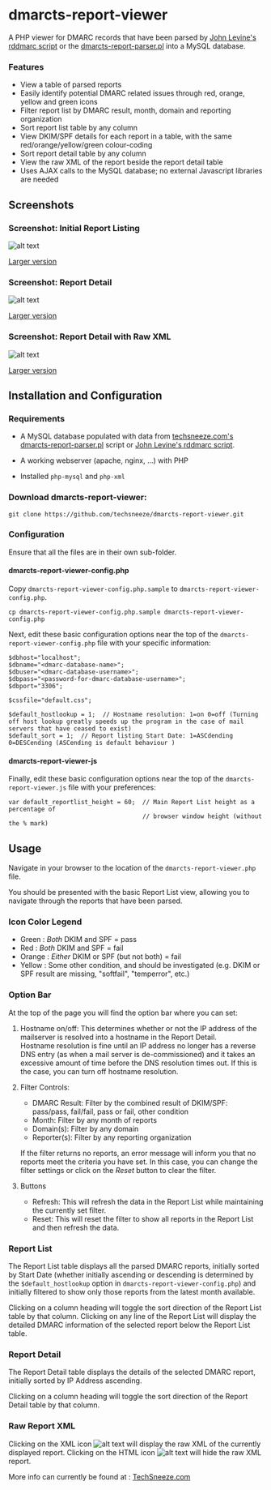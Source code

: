 # dmarcts-report-viewer
A PHP viewer for DMARC records that have been parsed by [John Levine's rddmarc script](http://www.taugh.com/rddmarc/) or the [dmarcts-report-parser.pl](https://github.com/techsneeze/dmarcts-report-parser) into a MySQL database.

### Features
* View a table of parsed reports
* Easily identify potential DMARC related issues through red, orange, yellow and green icons
* Filter report list by DMARC result, month, domain and reporting organization
* Sort report list table by any column
* View DKIM/SPF details for each report in a table, with the same red/orange/yellow/green colour-coding
* Sort report detail table by any column
* View the raw XML of the report beside the report detail table
* Uses AJAX calls to the MySQL database; no external Javascript libraries are needed

## Screenshots
### Screenshot: Initial Report Listing
![alt text](http://www.techsneeze.com/wp-content/uploads/2020/07/dmarcts-report-viewer.InitialReportListing-300x252.png "Screenshot: Initial Report Listing")

[Larger version](http://www.techsneeze.com/wp-content/uploads/2020/07/dmarcts-report-viewer.InitialReportListing.png)

### Screenshot: Report Detail
![alt text](http://www.techsneeze.com/wp-content/uploads/2020/07/dmarcts-report-viewer.ReportDetail-300x252.png "Screenshot: Report Detail")

[Larger version](http://www.techsneeze.com/wp-content/uploads/2020/07/dmarcts-report-viewer.ReportDetail.png)

### Screenshot: Report Detail with Raw XML
![alt text](http://www.techsneeze.com/wp-content/uploads/2020/07/dmarcts-report-viewer.ReportDetailWithXML-300x252.png "Screenshot: Report Detail with Raw XML")

[Larger version](http://www.techsneeze.com/wp-content/uploads/2020/07/dmarcts-report-viewer.ReportDetailWithXML.png)

## Installation and Configuration

### Requirements

* A MySQL database populated with data from [techsneeze.com's dmarcts-report-parser.pl](https://github.com/techsneeze/dmarcts-report-parser) script or [John Levine's rddmarc script](http://www.taugh.com/rddmarc/).

* A working webserver (apache, nginx, ...) with PHP

* Installed `php-mysql` and `php-xml`

### Download dmarcts-report-viewer:
```
git clone https://github.com/techsneeze/dmarcts-report-viewer.git
```

### Configuration

Ensure that all the files are in their own sub-folder.

#### dmarcts-report-viewer-config.php

Copy `dmarcts-report-viewer-config.php.sample` to `dmarcts-report-viewer-config.php`.

```
cp dmarcts-report-viewer-config.php.sample dmarcts-report-viewer-config.php
```

Next, edit these basic configuration options near the top of the `dmarcts-report-viewer-config.php` file with your specific information:

```
$dbhost="localhost";
$dbname="<dmarc-database-name>";
$dbuser="<dmarc-database-username>";
$dbpass="<password-for-dmarc-database-username>";
$dbport="3306";

$cssfile="default.css";

$default_hostlookup = 1;  // Hostname resolution: 1=on 0=off (Turning off host lookup greatly speeds up the program in the case of mail servers that have ceased to exist)
$default_sort = 1;  // Report listing Start Date: 1=ASCdending 0=DESCending (ASCending is default behaviour )
```
#### dmarcts-report-viewer-js
Finally, edit these basic configuration options near the top of the `dmarcts-report-viewer.js` file with your preferences:

```
var default_reportlist_height = 60;  // Main Report List height as a percentage of 
                                     // browser window height (without the % mark)
```

## Usage

Navigate in your browser to the location of the `dmarcts-report-viewer.php` file.

You should be presented with the basic Report List view, allowing you to navigate through the reports that have been parsed.

### Icon Color Legend
* Green : *Both* DKIM and SPF = pass
* Red : *Both* DKIM and SPF = fail
* Orange : *Either* DKIM or SPF (but not both) = fail
* Yellow : Some other condition, and should be investigated (e.g. DKIM or SPF result are missing, "softfail", "temperror", etc.)

### Option Bar
At the top of the page you will find the option bar where you can set:

1. Hostname on/off: This determines whether or not the IP address of the mailserver is resolved into a hostname in the Report Detail.  
   Hostname resolution is fine until an IP address no longer has a reverse DNS entry (as when a mail server is de-commissioned) and it takes an excessive amount of time before the DNS resolution times out. If this is the case, you can turn off hostname resolution.

2. Filter Controls:

   * DMARC Result: Filter by the combined result of DKIM/SPF: pass/pass, fail/fail, pass or fail, other condition 
   * Month: Filter by any month of reports
   * Domain(s): Filter by any domain
   * Reporter(s): Filter by any reporting organization

   If the filter returns no reports, an error message will inform you that no reports meet the criteria you have set. In this case, you can change the filter settings or click on the *Reset* button to clear the filter.

3. Buttons

   * Refresh: This will refresh the data in the Report List while maintaining the currently set filter.
   * Reset: This will reset the filter to show all reports in the Report List and then refresh the data.

### Report List
The Report List table displays all the parsed DMARC reports, initially sorted by Start Date (whether initially ascending or descending is determined by the `$default_hostlookup` option in `dmarcts-report-viewer-config.php`) and initially filtered to show only those reports from the latest month available.

Clicking on a column heading will toggle the sort direction of the Report List table by that column. Clicking on any line of the Report List will display the detailed DMARC information of the selected report below the Report List table.

### Report Detail
The Report Detail table displays the details of the selected DMARC report, initially sorted by IP Address ascending.

Clicking on a column heading will toggle the sort direction of the Report Detail table by that column.

### Raw Report XML
Clicking on the XML icon ![alt text](http://www.techsneeze.com/wp-content/uploads/2020/07/xml.png "XML Icon") will display the raw XML of the currently displayed report. Clicking on the HTML icon ![alt text](http://www.techsneeze.com/wp-content/uploads/2020/07/html.png "HTML Icon") will hide the raw XML report.


More info can currently be found at : [TechSneeze.com](http://www.techsneeze.com/dmarc-report/)

